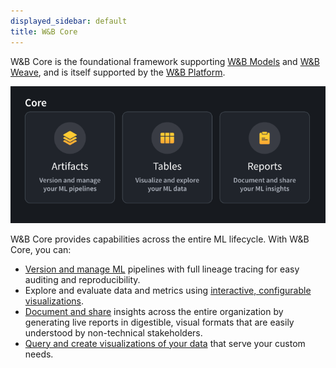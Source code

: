 ```yaml
---
displayed_sidebar: default
title: W&B Core
---
```


W&B Core is the foundational framework supporting [W&B Models](./models.md) and [W&B Weave](./weave_platform.md), and is itself supported by the [W&B Platform](./hosting/intro.md). 

![](/images/general/core.png)

W&B Core provides capabilities across the entire ML lifecycle. With W&B Core, you can:

- [Version and manage ML](./artifacts/intro.md) pipelines with full lineage tracing for easy auditing and reproducibility.
- Explore and evaluate data and metrics using [interactive, configurable visualizations](./tables/intro.md).
- [Document and share](./reports/intro.md) insights across the entire organization by generating live reports in digestible, visual formats that are easily understood by non-technical stakeholders.
- [Query and create visualizations of your data](../guides/app/features/panels/query-panel/intro.md) that serve your custom needs.
